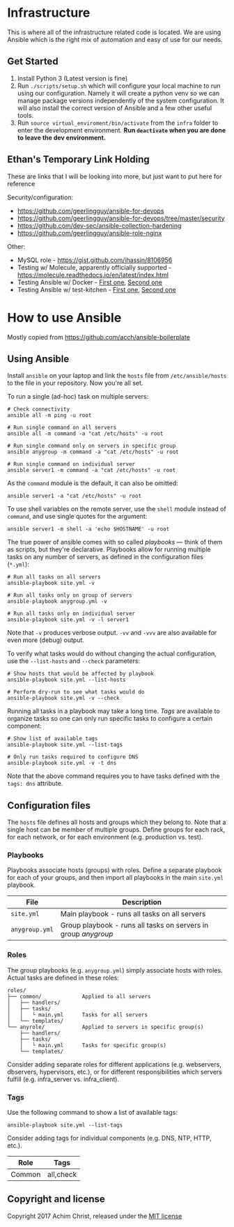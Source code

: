 # Infrastructure

This is where all of the infrastructure related code is located. We are using Ansible which is the right mix of automation and easy of use for our needs.

## Get Started

1. Install Python 3 (Latest version is fine)
2. Run `./scripts/setup.sh` which will configure your local machine to run using our configuration.
    Namely it will create a python venv so we can manage package versions independently of the system configuration. It will also install the correct version of Ansible and a few other useful tools.
3. Run `source virtual_enviroment/bin/activate` from the `infra` folder to enter the development environment.
    **Run `deactivate` when you are done to leave the dev environment.**


## Ethan's Temporary Link Holding

These are links that I will be looking into more, but just want to put here for reference

Security/configuration:
- https://github.com/geerlingguy/ansible-for-devops
- https://github.com/geerlingguy/ansible-for-devops/tree/master/security
- https://github.com/dev-sec/ansible-collection-hardening
- https://github.com/geerlingguy/ansible-role-nginx


Other:
- MySQL role - https://gist.github.com/ihassin/8106956
- Testing w/ Molecule, apparently officially supported - https://molecule.readthedocs.io/en/latest/index.html
- Testing Ansible w/ Docker - [First one](https://www.ansible.com/blog/testing-ansible-roles-with-docker), [Second one](https://github.com/chrismeyersfsu/role-iptables/tree/master/test)
- Testing Ansible w/ test-kitchen - [First one](https://github.com/neillturner/kitchen-ansible), [Second one](https://www.digitalocean.com/community/tutorials/how-to-test-your-ansible-deployment-with-inspec-and-kitchen)



# How to use Ansible
Mostly copied from https://github.com/acch/ansible-boilerplate

## Using Ansible

Install `ansible` on your laptop and link the `hosts` file from `/etc/ansible/hosts` to the file in your repository. Now you're all set.

To run a single (ad-hoc) task on multiple servers:

```
# Check connectivity
ansible all -m ping -u root

# Run single command on all servers
ansible all -m command -a "cat /etc/hosts" -u root

# Run single command only on servers in specific group
ansible anygroup -m command -a "cat /etc/hosts" -u root

# Run single command on individual server
ansible server1 -m command -a "cat /etc/hosts" -u root
```

As the `command` module is the default, it can also be omitted:

```
ansible server1 -a "cat /etc/hosts" -u root
```

To use shell variables on the remote server, use the `shell` module instead of `command`, and use single quotes for the argument:

```
ansible server1 -m shell -a 'echo $HOSTNAME' -u root
```

The true power of ansible comes with so called *playbooks* &mdash; think of them as scripts, but they're declarative. Playbooks allow for running multiple tasks on any number of servers, as defined in the configuration files (`*.yml`):

```
# Run all tasks on all servers
ansible-playbook site.yml -v

# Run all tasks only on group of servers
ansible-playbook anygroup.yml -v

# Run all tasks only on individual server
ansible-playbook site.yml -v -l server1
```

Note that `-v` produces verbose output. `-vv` and `-vvv` are also available for even more (debug) output.

To verify what tasks would do without changing the actual configuration, use the `--list-hosts` and `--check` parameters:

```
# Show hosts that would be affected by playbook
ansible-playbook site.yml --list-hosts

# Perform dry-run to see what tasks would do
ansible-playbook site.yml -v --check
```

Running all tasks in a playbook may take a long time. *Tags* are available to organize tasks so one can only run specific tasks to configure a certain component:

```
# Show list of available tags
ansible-playbook site.yml --list-tags

# Only run tasks required to configure DNS
ansible-playbook site.yml -v -t dns
```

Note that the above command requires you to have tasks defined with the `tags: dns` attribute.

## Configuration files

The `hosts` file defines all hosts and groups which they belong to. Note that a single host can be member of multiple groups. Define groups for each rack, for each network, or for each environment (e.g. production vs. test).

### Playbooks

Playbooks associate hosts (groups) with roles. Define a separate playbook for each of your groups, and then import all playbooks in the main `site.yml` playbook.

File | Description
---- | -----------
`site.yml` | Main playbook - runs all tasks on all servers
`anygroup.yml` | Group playbook - runs all tasks on servers in group *anygroup*

### Roles

The group playbooks (e.g. `anygroup.yml`) simply associate hosts with roles. Actual tasks are defined in these roles:

```
roles/
├── common/             Applied to all servers
│   ├── handlers/
│   ├── tasks/
│   │   └ main.yml      Tasks for all servers
│   └── templates/
└── anyrole/            Applied to servers in specific group(s)
    ├── handlers/
    ├── tasks/
    │   └ main.yml      Tasks for specific group(s)
    └── templates/
```

Consider adding separate roles for different applications (e.g. webservers, dbservers, hypervisors, etc.), or for different responsibilities which servers fulfill (e.g. infra_server vs. infra_client).

### Tags

Use the following command to show a list of available tags:

```
ansible-playbook site.yml --list-tags
```

Consider adding tags for individual components (e.g. DNS, NTP, HTTP, etc.).

Role | Tags
--- | ---
Common | all,check

## Copyright and license

Copyright 2017 Achim Christ, released under the [MIT license](LICENSE)
